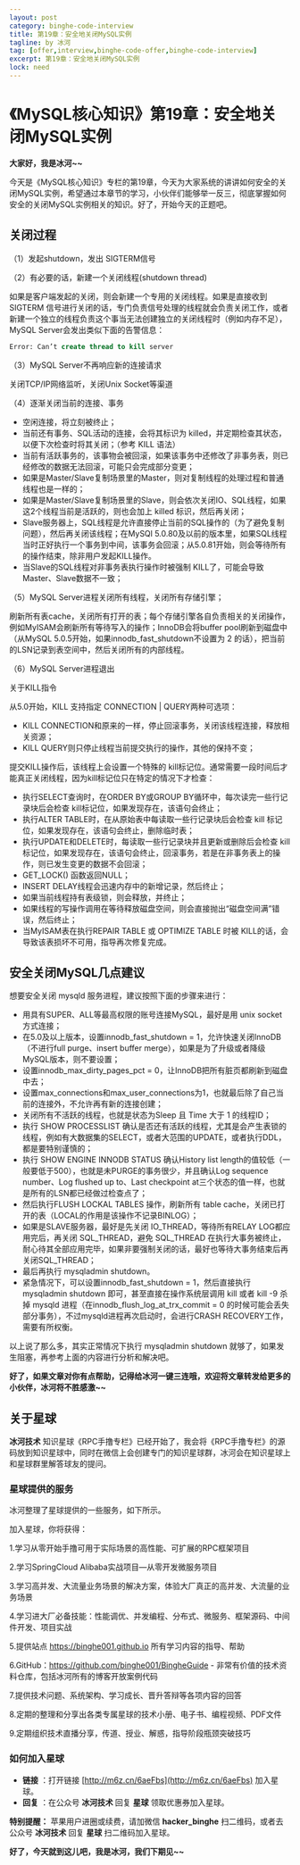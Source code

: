 ```yaml
---
layout: post
category: binghe-code-interview
title: 第19章：安全地关闭MySQL实例
tagline: by 冰河
tag: [offer,interview,binghe-code-offer,binghe-code-interview]
excerpt: 第19章：安全地关闭MySQL实例
lock: need
---
```


# 《MySQL核心知识》第19章：安全地关闭MySQL实例

**大家好，我是冰河~~**

今天是《MySQL核心知识》专栏的第19章，今天为大家系统的讲讲如何安全的关闭MySQL实例，希望通过本章节的学习，小伙伴们能够举一反三，彻底掌握如何安全的关闭MySQL实例相关的知识。好了，开始今天的正题吧。

## 关闭过程

（1）发起shutdown，发出 SIGTERM信号

（2）有必要的话，新建一个关闭线程(shutdown thread)

如果是客户端发起的关闭，则会新建一个专用的关闭线程。如果是直接收到 SIGTERM 信号进行关闭的话，专门负责信号处理的线程就会负责关闭工作，或者新建一个独立的线程负责这个事当无法创建独立的关闭线程时（例如内存不足），MySQL Server会发出类似下面的告警信息：

```sql
Error: Can’t create thread to kill server
```

（3）MySQL Server不再响应新的连接请求

关闭TCP/IP网络监听，关闭Unix Socket等渠道

（4）逐渐关闭当前的连接、事务

* 空闲连接，将立刻被终止；
* 当前还有事务、SQL活动的连接，会将其标识为 killed，并定期检查其状态，以便下次检查时将其关闭；（参考 KILL 语法）
* 当前有活跃事务的，该事物会被回滚，如果该事务中还修改了非事务表，则已经修改的数据无法回滚，可能只会完成部分变更；
* 如果是Master/Slave复制场景里的Master，则对复制线程的处理过程和普通线程也是一样的；
* 如果是Master/Slave复制场景里的Slave，则会依次关闭IO、SQL线程，如果这2个线程当前是活跃的，则也会加上 killed 标识，然后再关闭；
* Slave服务器上，SQL线程是允许直接停止当前的SQL操作的（为了避免复制问题），然后再关闭该线程；在MySQl 5.0.80及以前的版本里，如果SQL线程当时正好执行一个事务到中间，该事务会回滚；从5.0.81开始，则会等待所有的操作结束，除非用户发起KILL操作。
* 当Slave的SQL线程对非事务表执行操作时被强制 KILL了，可能会导致Master、Slave数据不一致；

（5）MySQL Server进程关闭所有线程，关闭所有存储引擎；

刷新所有表cache，关闭所有打开的表；每个存储引擎各自负责相关的关闭操作，例如MyISAM会刷新所有等待写入的操作；InnoDB会将buffer pool刷新到磁盘中（从MySQL 5.0.5开始，如果innodb_fast_shutdown不设置为 2 的话），把当前的LSN记录到表空间中，然后关闭所有的内部线程。

（6）MySQL Server进程退出

关于KILL指令

从5.0开始，KILL 支持指定 CONNECTION | QUERY两种可选项：

- KILL CONNECTION和原来的一样，停止回滚事务，关闭该线程连接，释放相关资源；
- KILL QUERY则只停止线程当前提交执行的操作，其他的保持不变；

提交KILL操作后，该线程上会设置一个特殊的 kill标记位。通常需要一段时间后才能真正关闭线程，因为kill标记位只在特定的情况下才检查：

- 执行SELECT查询时，在ORDER BY或GROUP BY循环中，每次读完一些行记录块后会检查 kill标记位，如果发现存在，该语句会终止；
- 执行ALTER TABLE时，在从原始表中每读取一些行记录块后会检查 kill 标记位，如果发现存在，该语句会终止，删除临时表；
- 执行UPDATE和DELETE时，每读取一些行记录块并且更新或删除后会检查 kill 标记位，如果发现存在，该语句会终止，回滚事务，若是在非事务表上的操作，则已发生变更的数据不会回滚；
- GET_LOCK() 函数返回NULL；
- INSERT DELAY线程会迅速内存中的新增记录，然后终止；
- 如果当前线程持有表级锁，则会释放，并终止；
- 如果线程的写操作调用在等待释放磁盘空间，则会直接抛出“磁盘空间满”错误，然后终止；
- 当MyISAM表在执行REPAIR TABLE 或 OPTIMIZE TABLE 时被 KILL的话，会导致该表损坏不可用，指导再次修复完成。

## 安全关闭MySQL几点建议

想要安全关闭 mysqld 服务进程，建议按照下面的步骤来进行：

- 用具有SUPER、ALL等最高权限的账号连接MySQL，最好是用 unix socket 方式连接；
- 在5.0及以上版本，设置innodb_fast_shutdown = 1，允许快速关闭InnoDB（不进行full purge、insert buffer merge），如果是为了升级或者降级MySQL版本，则不要设置；
- 设置innodb_max_dirty_pages_pct = 0，让InnoDB把所有脏页都刷新到磁盘中去；
- 设置max_connections和max_user_connections为1，也就最后除了自己当前的连接外，不允许再有新的连接创建；
- 关闭所有不活跃的线程，也就是状态为Sleep 且 Time 大于 1 的线程ID；
- 执行 SHOW PROCESSLIST 确认是否还有活跃的线程，尤其是会产生表锁的线程，例如有大数据集的SELECT，或者大范围的UPDATE，或者执行DDL，都是要特别谨慎的；
- 执行 SHOW ENGINE INNODB STATUS 确认History list length的值较低（一般要低于500），也就是未PURGE的事务很少，并且确认Log sequence number、Log flushed up to、Last checkpoint at三个状态的值一样，也就是所有的LSN都已经做过检查点了；
- 然后执行FLUSH LOCKAL TABLES 操作，刷新所有 table cache，关闭已打开的表（LOCAL的作用是该操作不记录BINLOG）；
- 如果是SLAVE服务器，最好是先关闭 IO_THREAD，等待所有RELAY LOG都应用完后，再关闭 SQL_THREAD，避免 SQL_THREAD 在执行大事务被终止，耐心待其全部应用完毕，如果非要强制关闭的话，最好也等待大事务结束后再关闭SQL_THREAD；
- 最后再执行 mysqladmin shutdown。
- 紧急情况下，可以设置innodb_fast_shutdown = 1，然后直接执行 mysqladmin shutdown 即可，甚至直接在操作系统层调用 kill 或者 kill -9 杀掉 mysqld 进程（在innodb_flush_log_at_trx_commit = 0 的时候可能会丢失部分事务），不过mysqld进程再次启动时，会进行CRASH RECOVERY工作，需要有所权衡。

以上说了那么多，其实正常情况下执行 mysqladmin shutdown 就够了，如果发生阻塞，再参考上面的内容进行分析和解决吧。

**好了，如果文章对你有点帮助，记得给冰河一键三连哦，欢迎将文章转发给更多的小伙伴，冰河将不胜感激~~**

## 关于星球

**冰河技术** 知识星球《RPC手撸专栏》已经开始了，我会将《RPC手撸专栏》的源码放到知识星球中，同时在微信上会创建专门的知识星球群，冰河会在知识星球上和星球群里解答球友的提问。

### 星球提供的服务

冰河整理了星球提供的一些服务，如下所示。

加入星球，你将获得： 

1.学习从零开始手撸可用于实际场景的高性能、可扩展的RPC框架项目

2.学习SpringCloud Alibaba实战项目—从零开发微服务项目 

3.学习高并发、大流量业务场景的解决方案，体验大厂真正的高并发、大流量的业务场景 

4.学习进大厂必备技能：性能调优、并发编程、分布式、微服务、框架源码、中间件开发、项目实战 

5.提供站点 https://binghe001.github.io 所有学习内容的指导、帮助 

6.GitHub：https://github.com/binghe001/BingheGuide - 非常有价值的技术资料仓库，包括冰河所有的博客开放案例代码 

7.提供技术问题、系统架构、学习成长、晋升答辩等各项内容的回答 

8.定期的整理和分享出各类专属星球的技术小册、电子书、编程视频、PDF文件 

9.定期组织技术直播分享，传道、授业、解惑，指导阶段瓶颈突破技巧

### 如何加入星球

* **链接** ：打开链接 [http://m6z.cn/6aeFbs](http://m6z.cn/6aeFbs) 加入星球。
* **回复** ：在公众号 **冰河技术** 回复 **星球** 领取优惠券加入星球。

**特别提醒：** 苹果用户进圈或续费，请加微信 **hacker_binghe** 扫二维码，或者去公众号 **冰河技术** 回复 **星球** 扫二维码加入星球。

**好了，今天就到这儿吧，我是冰河，我们下期见~~**